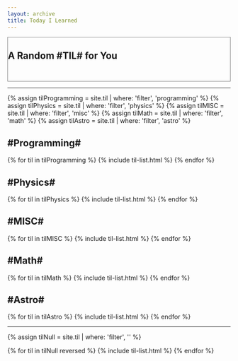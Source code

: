 ```yaml
---
layout: archive
title: Today I Learned
---
```




<div id="random_til" style="border:1px solid grey;padding-bottom:2em;">
<h2 class="til-subsection">A Random #TIL# for You</h2>
</div>






-----


<div class="tiles">
{% assign tilProgramming = site.til | where: 'filter', 'programming' %}
{% assign tilPhysics = site.til | where: 'filter', 'physics' %}
{% assign tilMISC = site.til | where: 'filter', 'misc' %}
{% assign tilMath = site.til | where: 'filter', 'math' %}
{% assign tilAstro = site.til | where: 'filter', 'astro' %}

<h2 class="til-subsection">#Programming#</h2>

{% for til in tilProgramming %}
	   {% include til-list.html %}
{% endfor %}

<h2 class="til-subsection">#Physics#</h2>

{% for til in tilPhysics %}
	   {% include til-list.html %}
{% endfor %}

<h2 class="til-subsection">#MISC#</h2>

{% for til in tilMISC %}
	   {% include til-list.html %}
{% endfor %}

<h2 class="til-subsection">#Math#</h2>

{% for til in tilMath %}
	   {% include til-list.html %}
{% endfor %}

<h2 class="til-subsection">#Astro#</h2>

{% for til in tilAstro %}
	   {% include til-list.html %}
{% endfor %}



</div><!-- /.tiles -->

<hr>


<div class="tiles">

{% assign tilNull = site.til | where: 'filter', '' %}

{% for til in tilNull reversed %}
	   {% include til-list.html %}
{% endfor %}

</div><!-- /.tiles -->

